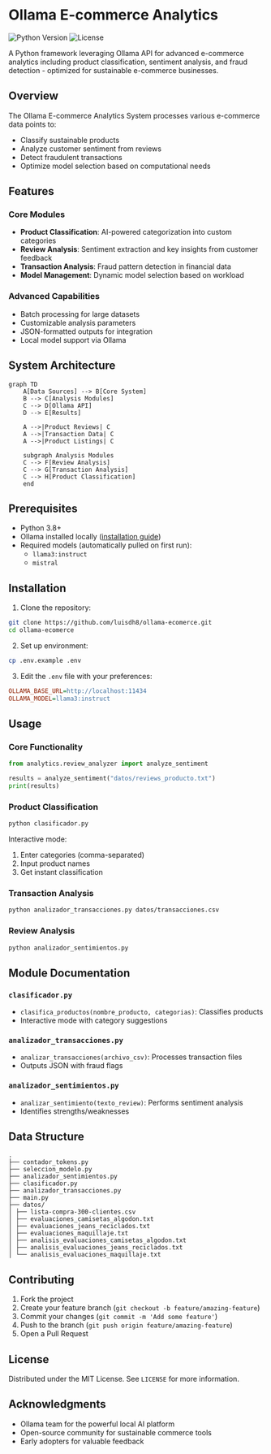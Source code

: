 # Ollama E-commerce Analytics

![Python Version](https://img.shields.io/badge/python-3.8%2B-blue)
![License](https://img.shields.io/badge/license-MIT-green)

A Python framework leveraging Ollama API for advanced e-commerce analytics including product classification, sentiment analysis, and fraud detection - optimized for sustainable e-commerce businesses.

## Overview

The Ollama E-commerce Analytics System processes various e-commerce data points to:
- Classify sustainable products
- Analyze customer sentiment from reviews
- Detect fraudulent transactions
- Optimize model selection based on computational needs

## Features

### Core Modules
- **Product Classification**: AI-powered categorization into custom categories
- **Review Analysis**: Sentiment extraction and key insights from customer feedback
- **Transaction Analysis**: Fraud pattern detection in financial data
- **Model Management**: Dynamic model selection based on workload

### Advanced Capabilities
- Batch processing for large datasets
- Customizable analysis parameters
- JSON-formatted outputs for integration
- Local model support via Ollama

## System Architecture

```mermaid
graph TD
    A[Data Sources] --> B[Core System]
    B --> C[Analysis Modules]
    C --> D[Ollama API]
    D --> E[Results]
    
    A -->|Product Reviews| C
    A -->|Transaction Data| C
    A -->|Product Listings| C
    
    subgraph Analysis Modules
    C --> F[Review Analysis]
    C --> G[Transaction Analysis]
    C --> H[Product Classification]
    end
```

## Prerequisites

- Python 3.8+
- Ollama installed locally ([installation guide](https://ollama.ai/))
- Required models (automatically pulled on first run):
  - `llama3:instruct`
  - `mistral`

## Installation

1. Clone the repository:
```bash
git clone https://github.com/luisdh8/ollama-ecomerce.git
cd ollama-ecomerce
```

2. Set up environment:
```bash
cp .env.example .env
```
3. Edit the `.env` file with your preferences:
```ini
OLLAMA_BASE_URL=http://localhost:11434
OLLAMA_MODEL=llama3:instruct
```

## Usage

### Core Functionality

```python
from analytics.review_analyzer import analyze_sentiment

results = analyze_sentiment("datos/reviews_producto.txt")
print(results)
```

### Product Classification
```bash
python clasificador.py
```
Interactive mode:
1. Enter categories (comma-separated)
2. Input product names
3. Get instant classification

### Transaction Analysis
```bash
python analizador_transacciones.py datos/transacciones.csv
```

### Review Analysis
```bash
python analizador_sentimientos.py
```

## Module Documentation

### `clasificador.py`
- `clasifica_productos(nombre_producto, categorias)`: Classifies products
- Interactive mode with category suggestions

### `analizador_transacciones.py`
- `analizar_transacciones(archivo_csv)`: Processes transaction files
- Outputs JSON with fraud flags

### `analizador_sentimientos.py`
- `analizar_sentimiento(texto_review)`: Performs sentiment analysis
- Identifies strengths/weaknesses

## Data Structure

```
.
├── contador_tokens.py
├── seleccion_modelo.py
├── analizador_sentimientos.py
├── clasificador.py
├── analizador_transacciones.py
├── main.py
├── datos/
│ ├── lista-compra-300-clientes.csv
│ ├── evaluaciones_camisetas_algodon.txt
│ ├── evaluaciones_jeans_reciclados.txt
│ ├── evaluaciones_maquillaje.txt
│ ├── analisis_evaluaciones_camisetas_algodon.txt
│ ├── analisis_evaluaciones_jeans_reciclados.txt
│ └── analisis_evaluaciones_maquillaje.txt
```

## Contributing

1. Fork the project
2. Create your feature branch (`git checkout -b feature/amazing-feature`)
3. Commit your changes (`git commit -m 'Add some feature'`)
4. Push to the branch (`git push origin feature/amazing-feature`)
5. Open a Pull Request

## License

Distributed under the MIT License. See `LICENSE` for more information.

## Acknowledgments

- Ollama team for the powerful local AI platform
- Open-source community for sustainable commerce tools
- Early adopters for valuable feedback
```
